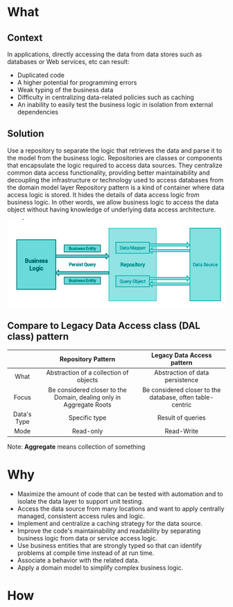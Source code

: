 # What
## Context

In applications, directly accessing the data from data stores such as databases or Web services, etc can result: 

- Duplicated code
- A higher potential for programming errors
- Weak typing of the business data
- Difficulty in centralizing data-related policies such as caching
- An inability to easily test the business logic in isolation from external dependencies

## Solution
Use a repository to separate the logic that retrieves the data and parse it to the model from the business logic. 
Repositories are classes or components that encapsulate the logic required to access data sources. They centralize common data access functionality, providing better maintainability and decoupling the infrastructure or technology used to access databases from the domain model layer
Repository pattern is a kind of container where data access logic is stored. It hides the details of data access logic from business logic. In other words, we allow business logic to access the data object without having knowledge of underlying data access architecture.

![](./images/repositoryPattern/reposioryPattern.png)
## Compare to Legacy Data Access class (DAL class) pattern

|             |                          Repository Pattern                         |                 Legacy Data Access pattern                |
|:-----------:|:-------------------------------------------------------------------:|:---------------------------------------------------------:|
|     What    | Abstraction of a collection of objects                              | Abstraction of data persistence                           |
|    Focus    | Be considered closer to the Domain, dealing only in Aggregate Roots | Be considered closer to the database, often table-centric |
| Data's Type |                            Specific type                            |                     Result of queries                     |
|     Mode    |                              Read-only                              |                         Read-Write                        |
 
Note: **Aggregate** means collection of something
# Why
- Maximize the amount of code that can be tested with automation and to isolate the data layer to support unit testing.
- Access the data source from many locations and want to apply centrally managed, consistent access rules and logic.
- Implement and centralize a caching strategy for the data source.
- Improve the code's maintainability and readability by separating business logic from data or service access logic.
- Use business entities that are strongly typed so that can identify problems at compile time instead of at run time.
- Associate a behavior with the related data.
- Apply a domain model to simplify complex business logic.
# How
